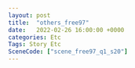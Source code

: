 ```yaml
---
layout: post
title:  "others_free97"
date:   2022-02-26 16:00:00 +0000
categories: Etc
Tags: Story Etc
SceneCode: ["scene_free97_q1_s20"]
---
```

